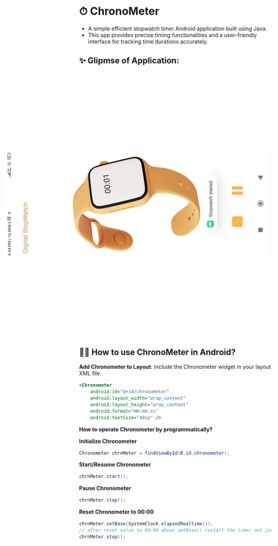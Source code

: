 # ⏱ ChronoMeter
- A simple efficient stopwatch timer Android application built using Java. 
- This app provides precise timing functionalities and a user-friendly interface for tracking time durations accurately.

## ✨ Glipmse of Application:
<img src="https://github.com/Nayak-Sahil/ChronoMeter/blob/main/App_Demo.jpg" alt="DiffiHellmen Process" width="300" style="transform: rotate(-90deg);">

## 👩‍💻 How to use ChronoMeter in Android?
 **Add Chronometer to Layout**: Include the Chronometer widget in your layout XML file.
   ```xml
   <Chronometer
       android:id="@+id/chronometer"
       android:layout_width="wrap_content"
       android:layout_height="wrap_content"
       android:format="HH:mm:ss"
       android:textSize="48sp" />
  ```
**How to operate Chronometer by programmatically?**

**Initialize Chronometer**
```java
Chronometer chrnMeter = findViewById(R.id.chronometer);
```

**Start/Resume Chronometer**
```java
chrnMeter.start();
```

**Pause Chronometer**
```java
chrnMeter.stop();
```

**Reset Chronometer to 00:00**
```java
chrnMeter.setBase(SystemClock.elapsedRealtime());
// after reset value to 00:00 above setBase() restart the timer not just reset. so it's important to stop after resetting value.
chrnMeter.stop();
```
